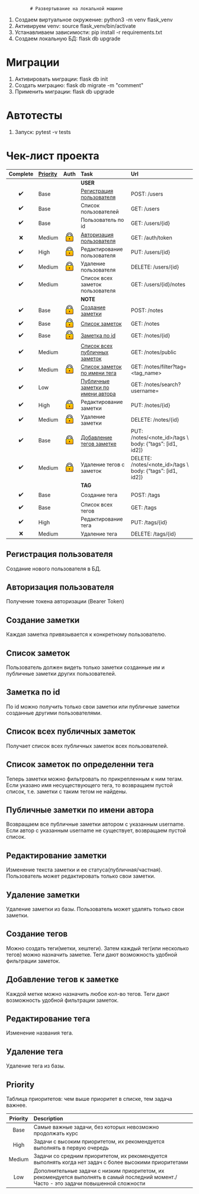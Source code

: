              # Развертывание на локальной машине

1. Создаем виртуальное окружение: python3 -m venv flask_venv
1. Активируем venv: source flask_venv/bin/activate
1. Устанавливаем зависимости: pip install -r requirements.txt
1. Создаем локальную БД: flask db upgrade

# Миграции

1. Активировать миграции: flask db init
1. Создать миграцию: flask db migrate -m "comment"
1. Применить миграции: flask db upgrade

# Автотесты

1. Запуск: pytest -v tests

# Чек-лист проекта

|      Complete      | [Priority](#Priority) |            Auth             | Task                                                                    | Url                                                        |
|:------------------:|:----------------------|:---------------------------:|:------------------------------------------------------------------------|:-----------------------------------------------------------|
|                    |                       |                             | **USER**                                                                |                                                            |
| :heavy_check_mark: | Base                  |                             | [Регистрация пользователя](#Регистрация-пользователя)                   | POST: /users                                               |
| :heavy_check_mark: | Base                  |                             | Список пользователей                                                    | GET: /users                                                |
| :heavy_check_mark: | Base                  |                             | Пользователь по id                                                      | GET: /users/{id}                                           |
|        :x:         | Medium                | ![fa-crown](icons/lock.png) | [Авторизация пользователя](#Авторизация-пользователя)                   | GET: /auth/token                                           |
| :heavy_check_mark: | High                  | ![fa-crown](icons/lock.png) | Редактирование пользователя                                             | PUT: /users/{id}                                           |
| :heavy_check_mark: | Medium                | ![fa-crown](icons/lock.png) | Удаление пользователя                                                   | DELETE: /users/{id}                                        |
| :heavy_check_mark: | Medium                |                             | Список всех заметок пользователя                                        | GET: /users/{id}/notes                                     |
|                    |                       |                             | **NOTE**                                                                |                                                            |
| :heavy_check_mark: | Base                  | ![fa-crown](icons/lock.png) | [Создание заметки](#Создание-заметки)                                   | POST: /notes                                               |
| :heavy_check_mark: | Base                  | ![fa-crown](icons/lock.png) | [Список заметок](#Список-заметок)                                       | GET: /notes                                                |
| :heavy_check_mark: | Base                  | ![fa-crown](icons/lock.png) | [Заметка по id](#Заметка-по-id)                                         | GET: /notes/{id}                                           |
| :heavy_check_mark: | Medium                |                             | [Список всех публичных заметок](#Список-всех-публичных-заметок)         | GET: /notes/public                                         |
| :heavy_check_mark: | Medium                | ![fa-crown](icons/lock.png) | [Список заметок по имени тега](#Список-заметок-по-определенни-тега)     | GET: /notes/filter?tag=<tag_name>                          |
| :heavy_check_mark: | Low                   |                             | [Публичные заметки по имени автора](#Публичные-заметки-по-имени-автора) | GET: /notes/search?username=<username>                     |
| :heavy_check_mark: | High                  | ![fa-crown](icons/lock.png) | Редактирование заметки                                                  | PUT: /notes/{id}                                           |
| :heavy_check_mark: | Medium                | ![fa-crown](icons/lock.png) | Удаление заметки                                                        | DELETE: /notes/{id}                                        |
| :heavy_check_mark: | Base                  | ![fa-crown](icons/lock.png) | [Добавление тегов заметке](#-Добавление-тегов-к-заметке)                | PUT: /notes/<note_id>/tags \ body: {“tags”: [id1, id2]}    |
| :heavy_check_mark: | Medium                | ![fa-crown](icons/lock.png) | Удаление тегов с заметок                                                | DELETE: /notes/<note_id>/tags \ body: {“tags”: [id1, id2]} |
|                    |                       |                             | **TAG**                                                                 |                                                            |
| :heavy_check_mark: | Base                  |                             | Создание тега                                                           | POST: /tags                                                |
| :heavy_check_mark: | Base                  |                             | Список всех тегов                                                       | GET: /tags                                                 |
| :heavy_check_mark: | High                  |                             | Редактирование тега                                                     | PUT: /tags/{id}                                            |
|        :x:         | Medium                |                             | Удаление тега                                                           | DELETE: /tags/{id}                                         |

## Регистрация пользователя

Создание нового пользователя в БД.

## Авторизация пользователя

Получение токена авторизации (Bearer Token)

## Создание заметки

Каждая заметка привязывается к конкретному пользователю.

## Список заметок

Пользователь должен видеть только заметки созданные им и публичные заметки других пользователей.

## Заметка по id

По id можно получить только свои заметки или публичные заметки созданные другими пользователями.

## Список всех публичных заметок

Получает список всех публичных заметок всех пользователей.

## Список заметок по определенни тега

Теперь заметки можно фильтровать по прикрепленным к ним тегам. \
Если указано имя несуществующего тега, то возвращаем пустой список, т.е. заметки с таким тегом не найдены.

## Публичные заметки по имени автора

Возвращаем все публичные заметки автором с указанным username. \
Если автор с указанным username не существует, возвращаем пустой список.

## Редактирование заметки

Изменение текста заметки и ее статуса(публичная/частная). Пользователь может редактировать только свои заметки.

## Удаление заметки

Удаление заметки из базы. Пользователь может удалять только свои заметки.

## Создание тегов

Можно создать теги(метки, хештеги). Затем каждый тег(или несколько тегов) можно назначить заметке. Теги дают возможность
удобной фильтрации заметок.

## Добавление тегов к заметке

Каждой метке можно назначить любое кол-во тегов.
Теги дают возможность удобной фильтрации заметок.

## Редактирование тега

Изменение названия тега.

## Удаление тега

Удаление тега из базы.

## Priority

Таблица приоритетов: чем выше приоритет в списке, тем задача важнее.

| Priority | Description                                                                                                                               | 
|:--------:|:------------------------------------------------------------------------------------------------------------------------------------------|
|   Base   | Самые важные задачи, без которых невозможно продолжать курс                                                                               |
|   High   | Задачи с высоким приоритетом, их рекомендуется выполнять в первую очередь                                                                 |
|  Medium  | Задачи со средним приоритетом, их рекомендуется выполнять когда нет задач с более высокими приоритетами                                   |
|   Low    | Дополнительные задачи с низким приоритетом, их рекомендуется выполнять в самый последний момент./ Часто - это задачи повышенной сложности |